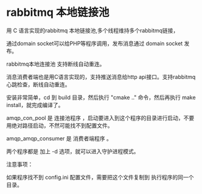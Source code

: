 # rabbitmq 本地链接池 #

用 C 语言实现的rabbitmq 本地链接池,多个线程维持多个rabbitmq链接，

通过domain socket可以给PHP等程序调用，发布消息通过 domain socket 发布。

rabbitmq本地连接池 支持断线自动重连。

消息消费者端也是用C语言实现的，支持推送消息给http api接口。支持rabbitmq心跳检查，断线自动重连。

安装非常简单，cd 到 build 目录，然后执行 "cmake .." 命令，然后再执行 make install，就完成编译了。

amqp_con_pool 是 连接池程序 ，启动要进入到这个程序的目录进行启动，不要 用绝对路径启动，不然可能找不到配置文件。

amqp_amqp_consumer 是 消费者端程序 。

两个程序都是 加上 -d 选项，就可以进入守护进程模式。

注意事项：

如果程序找不到 config.ini 配置文件，需要把这个文件复制到 执行程序的同一个目录。
